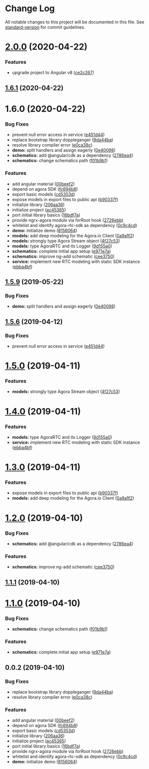 # Change Log

All notable changes to this project will be documented in this file. See [standard-version](https://github.com/conventional-changelog/standard-version) for commit guidelines.

# [2.0.0](https://github.com/drew-thompson/ngx-agora/compare/v1.6.0...v2.0.0) (2020-04-22)


### Features

* upgrade project to Angular v8 ([ce2c267](https://github.com/drew-thompson/ngx-agora/commit/ce2c267436dde6c9d5428a7c3bd0543eac25e8d5))



## [1.6.1](https://github.com/drew-thompson/ngx-agora/compare/v1.6.0...v1.6.1) (2020-04-22)



# 1.6.0 (2020-04-22)


### Bug Fixes

* prevent null error access in service ([e451d44](https://github.com/drew-thompson/ngx-agora/commit/e451d44a602a8802c860b2f27ca96b0752a11c9d))
* replace bootstrap library doppleganger ([9da44ba](https://github.com/drew-thompson/ngx-agora/commit/9da44ba51fdb93438951c5816f55254250dca580))
* resolve library compiler error ([e0ca38c](https://github.com/drew-thompson/ngx-agora/commit/e0ca38c3a5ef09b734a8ae4b5cfc52c769067106))
* **demo:** split handlers and assign eagerly ([0e40098](https://github.com/drew-thompson/ngx-agora/commit/0e400986251ba1278b6ab1d83c8e016fda27aae6))
* **schematics:** add @angular/cdk as a dependency ([2786ea4](https://github.com/drew-thompson/ngx-agora/commit/2786ea4cf7bb1929d7ed6773f40fbbb049a7d69d))
* **schematics:** change schematics path ([f01b9b1](https://github.com/drew-thompson/ngx-agora/commit/f01b9b188febcb94859366bdc50624eb91ed596f))


### Features

* add angular material ([00beef2](https://github.com/drew-thompson/ngx-agora/commit/00beef2f4c1e9997be57434102e2da0be96af8ca))
* depend on agora SDK ([fc694b8](https://github.com/drew-thompson/ngx-agora/commit/fc694b83045ac296d4a8e812b9e0b9e25ab80efb))
* export basic models ([cd5353d](https://github.com/drew-thompson/ngx-agora/commit/cd5353d2cc283d57d7814344fd4d5028a5c43ae9))
* expose models in export files to public api ([b90337f](https://github.com/drew-thompson/ngx-agora/commit/b90337fbe503d2697f7a241069639d3e6057d467))
* initialize library ([206aa36](https://github.com/drew-thompson/ngx-agora/commit/206aa36d7887080b7e6a2441245c5467c2d730a3))
* initialize project ([ac45365](https://github.com/drew-thompson/ngx-agora/commit/ac4536593bf14dc8d47f528bcc43996109d69ab6))
* port initial library basics ([16bdf7a](https://github.com/drew-thompson/ngx-agora/commit/16bdf7a6baa693b415d13c289690180bf7be0d45))
* provide ngrx-agora module via forRoot hook ([2726ebb](https://github.com/drew-thompson/ngx-agora/commit/2726ebb370dd81cf047af6ce32e355eb17f7205c))
* whitelist and identify agora-rtc-sdk as dependency ([0c9c4cd](https://github.com/drew-thompson/ngx-agora/commit/0c9c4cd7018df8907329b350f3aae996b44fdd30))
* **demo:** initialize demo ([8156064](https://github.com/drew-thompson/ngx-agora/commit/8156064c88608e79bb2976545c9108b6fa78deee))
* **models:** add deep modeling for the Agora.io Client ([0a9a1f2](https://github.com/drew-thompson/ngx-agora/commit/0a9a1f2d24a34c0de3bfdd3e15d6b308d7d58bb5))
* **models:** strongly type Agora Stream object ([4f27c53](https://github.com/drew-thompson/ngx-agora/commit/4f27c53e3e6eabd2c60ec2d645615339476ee347))
* **models:** type AgoraRTC and its Logger ([9d155a0](https://github.com/drew-thompson/ngx-agora/commit/9d155a03b7641bc9ffd24aab0a5331eb28569836))
* **schematics:** complete initial app setup ([e971e7a](https://github.com/drew-thompson/ngx-agora/commit/e971e7a6ffb3b73bef0577898c642a9875935974))
* **schematics:** improve ng-add schematic ([cee3750](https://github.com/drew-thompson/ngx-agora/commit/cee37503698981090cdf6461578de77b83f1269c))
* **service:** implement new RTC modeling with static SDK instance ([ebba4bf](https://github.com/drew-thompson/ngx-agora/commit/ebba4bf1d6f42d03dfecd170dde44f3189b47e32))



## [1.5.9](https://github.com/drew-thompson/ngx-agora/compare/v1.5.6...v1.5.9) (2019-05-22)


### Bug Fixes

* **demo:** split handlers and assign eagerly ([0e40098](https://github.com/drew-thompson/ngx-agora/commit/0e40098))



## [1.5.6](https://github.com/drew-thompson/ngx-agora/compare/v1.5.0...v1.5.6) (2019-04-12)


### Bug Fixes

* prevent null error access in service ([e451d44](https://github.com/drew-thompson/ngx-agora/commit/e451d44))



# [1.5.0](https://github.com/drew-thompson/ngx-agora/compare/v1.4.0...v1.5.0) (2019-04-11)


### Features

* **models:** strongly type Agora Stream object ([4f27c53](https://github.com/drew-thompson/ngx-agora/commit/4f27c53))



# [1.4.0](https://github.com/drew-thompson/ngx-agora/compare/v1.3.0...v1.4.0) (2019-04-11)


### Features

* **models:** type AgoraRTC and its Logger ([9d155a0](https://github.com/drew-thompson/ngx-agora/commit/9d155a0))
* **service:** implement new RTC modeling with static SDK instance ([ebba4bf](https://github.com/drew-thompson/ngx-agora/commit/ebba4bf))



# [1.3.0](https://github.com/drew-thompson/ngx-agora/compare/v1.2.0...v1.3.0) (2019-04-11)


### Features

* expose models in export files to public api ([b90337f](https://github.com/drew-thompson/ngx-agora/commit/b90337f))
* **models:** add deep modeling for the Agora.io Client ([0a9a1f2](https://github.com/drew-thompson/ngx-agora/commit/0a9a1f2))



# [1.2.0](https://github.com/drew-thompson/ngx-agora/compare/v1.1.1...v1.2.0) (2019-04-10)


### Bug Fixes

* **schematics:** add @angular/cdk as a dependency ([2786ea4](https://github.com/drew-thompson/ngx-agora/commit/2786ea4))


### Features

* **schematics:** improve ng-add schematic ([cee3750](https://github.com/drew-thompson/ngx-agora/commit/cee3750))



## [1.1.1](https://github.com/drew-thompson/ngx-agora/compare/v1.1.0...v1.1.1) (2019-04-10)



# [1.1.0](https://github.com/drew-thompson/ngx-agora/compare/v0.0.2...v1.1.0) (2019-04-10)


### Bug Fixes

* **schematics:** change schematics path ([f01b9b1](https://github.com/drew-thompson/ngx-agora/commit/f01b9b1))


### Features

* **schematics:** complete initial app setup ([e971e7a](https://github.com/drew-thompson/ngx-agora/commit/e971e7a))



## 0.0.2 (2019-04-10)


### Bug Fixes

* replace bootstrap library doppleganger ([9da44ba](https://github.com/drew-thompson/ngx-agora/commit/9da44ba))
* resolve library compiler error ([e0ca38c](https://github.com/drew-thompson/ngx-agora/commit/e0ca38c))


### Features

* add angular material ([00beef2](https://github.com/drew-thompson/ngx-agora/commit/00beef2))
* depend on agora SDK ([fc694b8](https://github.com/drew-thompson/ngx-agora/commit/fc694b8))
* export basic models ([cd5353d](https://github.com/drew-thompson/ngx-agora/commit/cd5353d))
* initialize library ([206aa36](https://github.com/drew-thompson/ngx-agora/commit/206aa36))
* initialize project ([ac45365](https://github.com/drew-thompson/ngx-agora/commit/ac45365))
* port initial library basics ([16bdf7a](https://github.com/drew-thompson/ngx-agora/commit/16bdf7a))
* provide ngrx-agora module via forRoot hook ([2726ebb](https://github.com/drew-thompson/ngx-agora/commit/2726ebb))
* whitelist and identify agora-rtc-sdk as dependency ([0c9c4cd](https://github.com/drew-thompson/ngx-agora/commit/0c9c4cd))
* **demo:** initialize demo ([8156064](https://github.com/drew-thompson/ngx-agora/commit/8156064))
